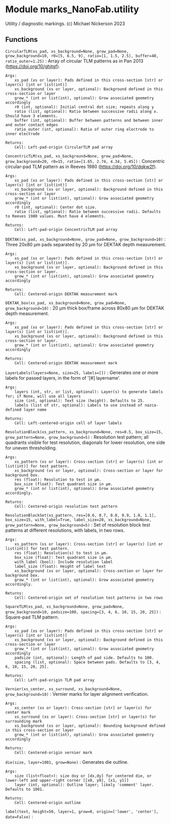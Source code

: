 Module marks_NanoFab.utility
============================
Utility / diagnostic markings.
(c) Michael Nickerson 2023

Functions
---------

    
`CircularTLM(xs_pad, xs_background=None, grow_pad=None, grow_background=10, r0=[5, 6.5, 9], ratio=[1, 1.5, 2.5], buffer=40, ratio_outer=1.25)`
:   Array of circular TLM patterns as in Pan 2013 (<https://doi.org/10/ghjtgf>).
    
    Args:
        xs_pad (xs or layer): Pads defined in this cross-section [str] or layer(s) [int or list(int)]
        xs_background (xs or layer, optional): Background defined in this cross-section or layer
        grow_* (int or list(int), optional): Grow associated geometry accordingly
        r0 (int, optional): Initial central dot size; repeats along y
        ratio (list, optional): Ratio between successive radii along x. Should have 3 elements.
        buffer (int, optional): Buffer between patterns and between inner and outer contact edges
        ratio_outer (int, optional): Ratio of outer ring electrode to inner electrode
    
    Returns:
        Cell: Left-pad-origin CircularTLM pad array

    
`ConcentricTLM(xs_pad, xs_background=None, grow_pad=None, grow_background=20, r0=15, ratio=[1.65, 2.74, 4.34, 5.45])`
:   Concentric circular-pad TLM pattern as in Reeves 1980 (<https://doi.org/10/dqkw2f>).
    
    Args:
        xs_pad (xs or layer): Pads defined in this cross-section [str] or layer(s) [int or list(int)]
        xs_background (xs or layer, optional): Background defined in this cross-section or layer
        grow_* (int or list(int), optional): Grow associated geometry accordingly
        r0 (int, optional): Center dot size.
        ratio (list, optional): Ratio between successive radii. Defaults to Reeves 1980 values. Must have 4 elements.
    
    Returns:
        Cell: Left-pad-origin ConcentricTLM pad array

    
`DEKTAK(xs_pad, xs_background=None, grow_pad=None, grow_background=10)`
:   Three 20x80 µm pads separated by 20 µm for DEKTAK depth measurement.
    
    Args:
        xs_pad (xs or layer): Pads defined in this cross-section [str] or layer(s) [int or list(int)].
        xs_background (xs or layer, optional): Background defined in this cross-section or layer.
        grow_* (int or list(int), optional): Grow associated geometry accordingly
    
    Returns:
        Cell: Centered-origin DEKTAK measurement mark

    
`DEKTAK_box(xs_pad, xs_background=None, grow_pad=None, grow_background=10)`
:   20 µm thick box/frame across 80x80 µm for DEKTAK depth measurement.
    
    Args:
        xs_pad (xs or layer): Pads defined in this cross-section [str] or layer(s) [int or list(int)].
        xs_background (xs or layer, optional): Background defined in this cross-section or layer.
        grow_* (int or list(int), optional): Grow associated geometry accordingly
    
    Returns:
        Cell: Centered-origin DEKTAK measurement mark

    
`LayerLabels(layers=None, size=25, labels=[])`
:   Generates one or more labels for passed layers, in the form of '[#] layername'.
    
    Args:
        layers (int, str, or list, optional): Layer(s) to generate labels for; if None, will use all layers
        size (int, optional): Text size (height). Defaults to 25.
        labels (list of str, optional): Labels to use instead of nazca-defined layer name
    
    Returns:
        Cell: Left-centered-origin cell of layer labels

    
`ResolutionBlock(xs_pattern, xs_background=None, res=0.5, box_size=15, grow_pattern=None, grow_background=5)`
:   Resolution test pattern; all quadrants visible for test resolution, 
            diagonals for lower resolution, one side for uneven thresholding.
    
    Args:
        xs_pattern (xs or layer): Cross-section [str] or layer(s) [int or list(int)] for test pattern.
        xs_background (xs or layer, optional): Cross-section or layer for background box.
        res (float): Resolution to test in µm.
        box_size (float): Test quadrant size in µm.
        grow_* (int or list(int), optional): Grow associated geometry accordingly.
    
    Returns:
        Cell: Centered-origin resolution test pattern

    
`ResolutionBlockSet(xs_pattern, res=[0.6, 0.7, 0.8, 0.9, 1.0, 1.1], box_size=15, with_label=True, label_size=20, xs_background=None, grow_pattern=None, grow_background=5)`
:   Set of resolution block test patterns at different resolutions, with labels, in two rows.
    
    Args:
        xs_pattern (xs or layer): Cross-section [str] or layer(s) [int or list(int)] for test pattern.
        res (float): Resolution(s) to test in µm.
        box_size (float): Test quadrant size in µm.
        with_label (bool): Include resolution label
        label_size (float): Height of label text
        xs_background (xs or layer, optional): Cross-section or layer for background box.
        grow_* (int or list(int), optional): Grow associated geometry accordingly.
    
    Returns:
        Cell: Centered-origin set of resolution test patterns in two rows

    
`SquareTLM(xs_pad, xs_background=None, grow_pad=None, grow_background=10, padsize=100, spacing=[3, 4, 6, 10, 15, 20, 25])`
:   Square-pad TLM pattern.
    
    Args:
        xs_pad (xs or layer): Pads defined in this cross-section [str] or layer(s) [int or list(int)]
        xs_background (xs or layer, optional): Background defined in this cross-section or layer
        grow_* (int or list(int), optional): Grow associated geometry accordingly
        padsize (int, optional): Length of pad side. Defaults to 100.
        spacing (list, optional): Space between pads. Defaults to [3, 4, 6, 10, 15, 20, 25].
    
    Returns:
        Cell: Left-pad-origin TLM pad array

    
`Vernier(xs_center, xs_surround, xs_background=None, grow_background=10)`
:   Vernier marks for layer alignment verification.
    
    Args:
        xs_center (xs or layer): Cross-section [str] or layer(s) for center mark
        xs_surround (xs or layer): Cross-section [str] or layer(s) for surrounding mark
        xs_background (xs or layer, optional): Bounding background defined in this cross-section or layer
        grow_* (int or list(int), optional): Grow associated geometry accordingly
    
    Returns:
        Cell: Centered-origin vernier mark

    
`die(size, layer=1001, grow=None)`
:   Generates die outline.
    
    Args:
        size (list<float>): size dxy or [dx,dy] for centered die, or lower-left and upper-right corner [[x0, y0], [x1, y1]]
        layer (int, optional): Outline layer; likely 'comment' layer. Defaults to 1001.
    
    Returns:
        Cell: Centered-origin outline

    
`label(text, height=50, layer=1, grow=0, origin=['lower', 'center'], date=False)`
: